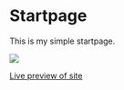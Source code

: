 
# Startpage

This is my simple startpage.

![](./image.png)

[Live preview of site](https://drnyaaa.github.io/mononoke-startpage/)
